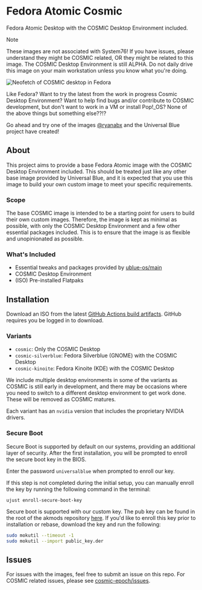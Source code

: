 # Fedora Atomic Cosmic

Fedora Atomic Desktop with the COSMIC Desktop Environment included.

> [!NOTE]
> These images are not associated with System76! If you have issues, please understand they might be COSMIC related, OR they might be related to this image.
> The COSMIC Desktop Environment is still ALPHA. Do not daily drive this image on your main workstation unless you know what you're doing.

![Neofetch of COSMIC desktop in Fedora](./screenshot/cosmic-neofetch.png)

Like Fedora? Want to try the latest from the work in progress Cosmic Desktop Environment? Want to help find bugs and/or contribute to COSMIC development, but don't want to work in a VM or install Pop!\_OS? None of the above things but something else??!?

Go ahead and try one of the images [@ryanabx](https://github.com/ryanabx) and the Universal Blue project have created!

## About

This project aims to provide a base Fedora Atomic image with the COSMIC Desktop Environment included. This should be treated just like any other base image provided by Universal Blue, and it is expected that you use this image to build your own custom image to meet your specific requirements.

### Scope

The base COSMIC image is intended to be a starting point for users to build their own custom images. Therefore, the image is kept as minimal as possible, with only the COSMIC Desktop Environment and a few other essential packages included.
This is to ensure that the image is as flexible and unopinionated as possible.

### What's Included

- Essential tweaks and packages provided by [ublue-os/main](https://github.com/ublue-os/main)
- COSMIC Desktop Environment
- (ISO) Pre-installed Flatpaks

## Installation

Download an ISO from the latest [GitHub Actions build artifacts](https://github.com/ublue-os/cosmic/actions/workflows/build_iso.yml?query=branch%3Amain+is%3Asuccess). GitHub requires you be logged in to download.

### Variants

- `cosmic`: Only the COSMIC Desktop
- `cosmic-silverblue`: Fedora Silverblue (GNOME) with the COSMIC Desktop
- `cosmic-kinoite`: Fedora Kinoite (KDE) with the COSMIC Desktop

We include multiple desktop environments in some of the variants as COSMIC is still early in development, and there may be occasions where you need to switch to a different desktop environment to get work done. These will be removed as COSMIC matures.

Each variant has an `nvidia` version that includes the proprietary NVIDIA drivers.

### Secure Boot

Secure Boot is supported by default on our systems, providing an additional layer of security. After the first installation, you will be prompted to enroll the secure boot key in the BIOS.

Enter the password `universalblue` when prompted to enroll our key.

If this step is not completed during the initial setup, you can manually enroll the key by running the following command in the terminal:

`ujust enroll-secure-boot-key`

Secure boot is supported with our custom key. The pub key can be found in the root of the akmods repository [here](https://github.com/ublue-os/akmods/raw/main/certs/public_key.der).
If you'd like to enroll this key prior to installation or rebase, download the key and run the following:

```bash
sudo mokutil --timeout -1
sudo mokutil --import public_key.der
```

## Issues

For issues with the images, feel free to submit an issue on this repo. For COSMIC related issues, please see [cosmic-epoch/issues](https://github.com/pop-os/cosmic-epoch/issues).
